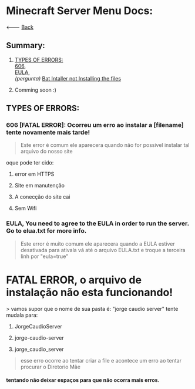 # Minecraft Server Menu Docs:
<--- <a href="https://gabrielramires.github.io/MinecraftServerMenu">Back</a>

## Summary:
1. <a href="#types-of-errors">TYPES OF ERRORS:</a>\
  <a href="#606-fatal-error-ocorreu-um-erro-ao-instalar-a-filename-tente-novamente-mais-tarde">606</a>,\
  <a href="#eula-you-need-to-agree-to-the-eula-in-order-to-run-the-server-go-to-eluatxt-for-more-info">EULA</a>,\
  *(pergunta)* <a onclick="Doc_FATALERROR('FATALERROR')" href="#fatal-error-o-arquivo-de-instalação-não-esta-funcionando">Bat Intaller not Installing the files</a>

3. Comming soon :)

## TYPES OF ERRORS:

### 606 [FATAL ERROR]: Ocorreu um erro ao instalar a [filename] tente novamente mais tarde!
> Este error é comum ele aparecera quando não for possivel instalar tal arquivo do nosso site

oque pode ter cido:

1. error em HTTPS

2. Site em manutenção

3. A conecção do site cai

4. Sem Wifi

### EULA, You need to agree to the EULA in order to run the server. Go to elua.txt for more info.
> Este error é muito comum ele aparecera quando a EULA estiver desativada para ativala vá até o arquivo EULA.txt e troque a terceira linh por "eula=true"

<h1 class="FATALERROR"> FATAL ERROR, o arquivo de instalação não esta funcionando! </h1>
> vamos supor que o nome de sua pasta é: "jorge caudio server" tente mudala para:

1. JorgeCaudioServer

2. jorge-caudio-server

3. jorge_caudio_server

> esse erro ocorre ao tentar criar a file e acontece um erro ao tentar procurar o Diretorio Mãe
#### tentando não deixar espaços para que não ocorra mais erros.


<!-- Calling JS file: -->
<script src="WebSiteStorage/JavaScript/Docs.js"></script>
